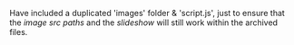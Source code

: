 Have included a duplicated 'images' folder & 'script.js', just to ensure that the _image src paths_ and the _slideshow_ will still work within the archived files.
